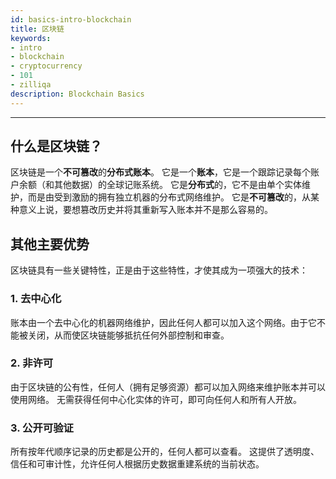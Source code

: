 ```yaml
---
id: basics-intro-blockchain
title: 区块链
keywords: 
- intro 
- blockchain
- cryptocurrency
- 101
- zilliqa
description: Blockchain Basics
---
```


---
## 什么是区块链？

区块链是一个**不可篡改**的**分布式账本**。 它是一个**账本**，它是一个跟踪记录每个账户余额（和其他数据）的全球记账系统。 它是**分布式**的，它不是由单个实体维护，而是由受到激励的拥有独立机器的分布式网络维护。 它是**不可篡改**的，从某种意义上说，要想篡改历史并将其重新写入账本并不是那么容易的。

## 其他主要优势

区块链具有一些关键特性，正是由于这些特性，才使其成为一项强大的技术：

### 1. 去中心化
账本由一个去中心化的机器网络维护，因此任何人都可以加入这个网络。由于它不能被关闭，从而使区块链能够抵抗任何外部控制和审查。

### 2. 非许可
由于区块链的公有性，任何人（拥有足够资源）都可以加入网络来维护账本并可以使用网络。 无需获得任何中心化实体的许可，即可向任何人和所有人开放。

### 3. 公开可验证
所有按年代顺序记录的历史都是公开的，任何人都可以查看。 这提供了透明度、信任和可审计性，允许任何人根据历史数据重建系统的当前状态。



